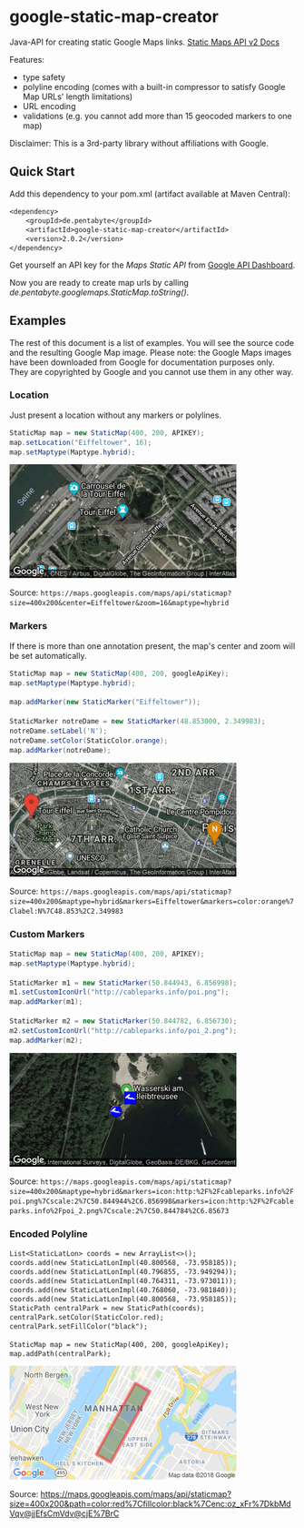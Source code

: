 # google-static-map-creator

Java-API for creating static Google Maps links. [Static Maps API v2 Docs](https://developers.google.com/maps/documentation/maps-static/dev-guide)

Features:
- type safety
- polyline encoding (comes with a built-in compressor to satisfy Google Map URLs' length limitations)
- URL encoding
- validations (e.g. you cannot add more than 15 geocoded markers to one map) 

Disclaimer: This is a 3rd-party library without affiliations with Google.

## Quick Start

Add this dependency to your pom.xml (artifact available at Maven Central):

```
<dependency>
	<groupId>de.pentabyte</groupId>
	<artifactId>google-static-map-creator</artifactId>
	<version>2.0.2</version>
</dependency>
```

Get yourself an API key for the *Maps Static API* from [Google API Dashboard](https://console.cloud.google.com/apis/).

Now you are ready to create map urls by calling _de.pentabyte.googlemaps.StaticMap.toString()_.

## Examples

The rest of this document is a list of examples. You will see the source code and the resulting Google Map image. Please note: the Google Maps images have been downloaded from Google for documentation purposes only. They are copyrighted by Google and you cannot use them in any other way.

### Location

Just present a location without any markers or polylines.

```java
StaticMap map = new StaticMap(400, 200, APIKEY);
map.setLocation("Eiffeltower", 16);
map.setMaptype(Maptype.hybrid);
```
![Location](src/test/resources/location.png)

Source: `https://maps.googleapis.com/maps/api/staticmap?size=400x200&center=Eiffeltower&zoom=16&maptype=hybrid`

### Markers

If there is more than one annotation present, the map's center and zoom will be set automatically.

```java
StaticMap map = new StaticMap(400, 200, googleApiKey);
map.setMaptype(Maptype.hybrid);

map.addMarker(new StaticMarker("Eiffeltower"));

StaticMarker notreDame = new StaticMarker(48.853000, 2.349983);
notreDame.setLabel('N');
notreDame.setColor(StaticColor.orange);
map.addMarker(notreDame);
```
![Markers](src/test/resources/markers.png)

Source: `https://maps.googleapis.com/maps/api/staticmap?size=400x200&maptype=hybrid&markers=Eiffeltower&markers=color:orange%7Clabel:N%7C48.853%2C2.349983`

### Custom Markers

```java
StaticMap map = new StaticMap(400, 200, APIKEY);
map.setMaptype(Maptype.hybrid);

StaticMarker m1 = new StaticMarker(50.844943, 6.856998);
m1.setCustomIconUrl("http://cableparks.info/poi.png");
map.addMarker(m1);

StaticMarker m2 = new StaticMarker(50.844782, 6.856730);
m2.setCustomIconUrl("http://cableparks.info/poi_2.png");
map.addMarker(m2);
```
![Custom Markers](src/test/resources/customMarkers.png)

Source: `https://maps.googleapis.com/maps/api/staticmap?size=400x200&maptype=hybrid&markers=icon:http:%2F%2Fcableparks.info%2Fpoi.png%7Cscale:2%7C50.844944%2C6.856998&markers=icon:http:%2F%2Fcableparks.info%2Fpoi_2.png%7Cscale:2%7C50.844784%2C6.85673`

### Encoded Polyline

```
List<StaticLatLon> coords = new ArrayList<>();
coords.add(new StaticLatLonImpl(40.800568, -73.958185));
coords.add(new StaticLatLonImpl(40.796855, -73.949294));
coords.add(new StaticLatLonImpl(40.764311, -73.973011));
coords.add(new StaticLatLonImpl(40.768060, -73.981840));
coords.add(new StaticLatLonImpl(40.800568, -73.958185));
StaticPath centralPark = new StaticPath(coords);
centralPark.setColor(StaticColor.red);
centralPark.setFillColor("black");

StaticMap map = new StaticMap(400, 200, googleApiKey);
map.addPath(centralPark);
```
![Encoded Polyline](src/test/resources/encodedPolyline.png)

Source: https://maps.googleapis.com/maps/api/staticmap?size=400x200&path=color:red%7Cfillcolor:black%7Cenc:oz_xFr%7DkbMdVqv@jjEfsCmVdv@cjE%7BrC